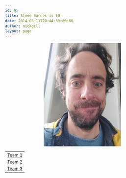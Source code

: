 ```yaml
---
id: 95
title: Steve Barnes is 50
date: 2014-03-11T20:44:38+00:00
author: nickgill
layout: page
---
```


<p align="center">
<img src="sb3.jpg" width="50%" alt="legend" />
</p>


<table width="100%" cellspacing="20">
  <tr><td align="center"><a href = "/team1">Team 1</a></td></tr>
  <tr><td align="center"><a href = "team2a.md">Team 2</a></td></tr>
  <tr><td align="center"><a href = "team3a.md">Team 3</a></td></tr>

